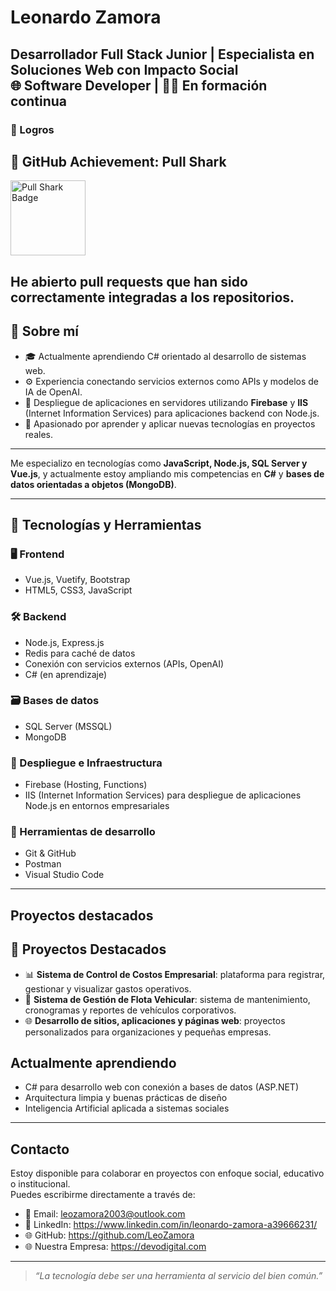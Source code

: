 # Leonardo Zamora

Desarrollador Full Stack Junior | Especialista en Soluciones Web con Impacto Social  
🌐 Software Developer | 👨‍💻 En formación continua
---

### 🏅 Logros
## 🦈 GitHub Achievement: Pull Shark

<img src="https://github.githubassets.com/images/modules/profile/achievements/pull-shark-default.png" width="120" alt="Pull Shark Badge" />

He abierto pull requests que han sido correctamente integradas a los repositorios.
---
## 💼 Sobre mí

- 🎓 Actualmente aprendiendo C# orientado al desarrollo de sistemas web.
- ⚙️ Experiencia conectando servicios externos como APIs y modelos de IA de OpenAI.
- 🚀 Despliegue de aplicaciones en servidores utilizando **Firebase** y **IIS** (Internet Information Services) para aplicaciones backend con Node.js.
- 🧠 Apasionado por aprender y aplicar nuevas tecnologías en proyectos reales.
---

Me especializo en tecnologías como **JavaScript, Node.js, SQL Server y Vue.js**, y actualmente estoy ampliando mis competencias en **C#** y **bases de datos orientadas a objetos (MongoDB)**.

---

## 🧠 Tecnologías y Herramientas

### 🖥️ Frontend
- Vue.js, Vuetify, Bootstrap
- HTML5, CSS3, JavaScript

### 🛠️ Backend
- Node.js, Express.js
- Redis para caché de datos
- Conexión con servicios externos (APIs, OpenAI)
- C# (en aprendizaje)

### 🗃️ Bases de datos
- SQL Server (MSSQL)
- MongoDB

### 🚀 Despliegue e Infraestructura
- Firebase (Hosting, Functions)
- IIS (Internet Information Services) para despliegue de aplicaciones Node.js en entornos empresariales

### 🧰 Herramientas de desarrollo
- Git & GitHub
- Postman
- Visual Studio Code
---

## Proyectos destacados

## 🚧 Proyectos Destacados

- 📊 **Sistema de Control de Costos Empresarial**: plataforma para registrar, gestionar y visualizar gastos operativos.
- 🚗 **Sistema de Gestión de Flota Vehicular**: sistema de mantenimiento, cronogramas y reportes de vehículos corporativos.
- 🌐 **Desarrollo de sitios, aplicaciones y páginas web**: proyectos personalizados para organizaciones y pequeñas empresas.

## Actualmente aprendiendo

- C# para desarrollo web con conexión a bases de datos (ASP.NET)
- Arquitectura limpia y buenas prácticas de diseño
- Inteligencia Artificial aplicada a sistemas sociales

---

## Contacto

Estoy disponible para colaborar en proyectos con enfoque social, educativo o institucional.  
Puedes escribirme directamente a través de:

- 📧 Email: leozamora2003@outlook.com
- 💼 LinkedIn: https://www.linkedin.com/in/leonardo-zamora-a39666231/
- 🌐 GitHub: https://github.com/LeoZamora
- 🌐 Nuestra Empresa: https://devodigital.com

---

> _“La tecnología debe ser una herramienta al servicio del bien común.”_
